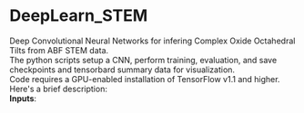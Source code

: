 # DeepLearn_STEM
Deep Convolutional Neural Networks for infering Complex Oxide Octahedral Tilts from ABF STEM data.  
The python scripts setup a CNN, perform training, evaluation, and save checkpoints and tensorbard summary data for visualization.  
Code requires a GPU-enabled installation of TensorFlow v1.1 and higher.  
Here's a brief description:  
__Inputs__:  

